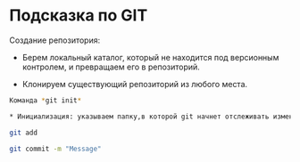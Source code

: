 # Подсказка по GIT

Создание репозитория:

* Берем локальный каталог, который не находится под версионным контролем, и превращаем его в репозиторий.

* Клонируем существующий репозиторий из любого места.


```sh
Команда *git init*

* Инициализация: указываем папку,в которой git начнет отслеживать изменения


```
```sh
git add
```
```sh
git commit -m "Message"
```
```sh
